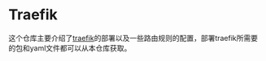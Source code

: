 # Traefik

这个仓库主要介绍了[traefik](https://github.com/ZhongyueKJ/Traefik/blob/main/Traefik-2.0.5.md)的部署以及一些路由规则的配置，部署traefik所需要的包和yaml文件都可以从本仓库获取。
